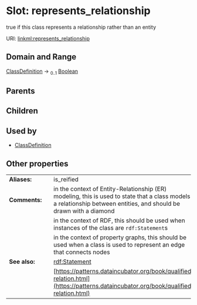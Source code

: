 
# Slot: represents_relationship

true if this class represents a relationship rather than an entity

URI: [linkml:represents_relationship](https://w3id.org/linkml/represents_relationship)


## Domain and Range

[ClassDefinition](ClassDefinition.md) &#8594;  <sub>0..1</sub> [Boolean](types/Boolean.md)

## Parents


## Children


## Used by

 * [ClassDefinition](ClassDefinition.md)

## Other properties

|  |  |  |
| --- | --- | --- |
| **Aliases:** | | is_reified |
| **Comments:** | | in the context of Entity-Relationship (ER) modeling, this is used to state that a class models a relationship between entities, and should be drawn with a diamond |
|  | | in the context of RDF, this should be used when instances of the class are `rdf:Statement`s |
|  | | in the context of property graphs, this should be used when a class is used to represent an edge that connects nodes |
| **See also:** | | [rdf:Statement](rdf:Statement) |
|  | | [https://patterns.dataincubator.org/book/qualified-relation.html](https://patterns.dataincubator.org/book/qualified-relation.html) |